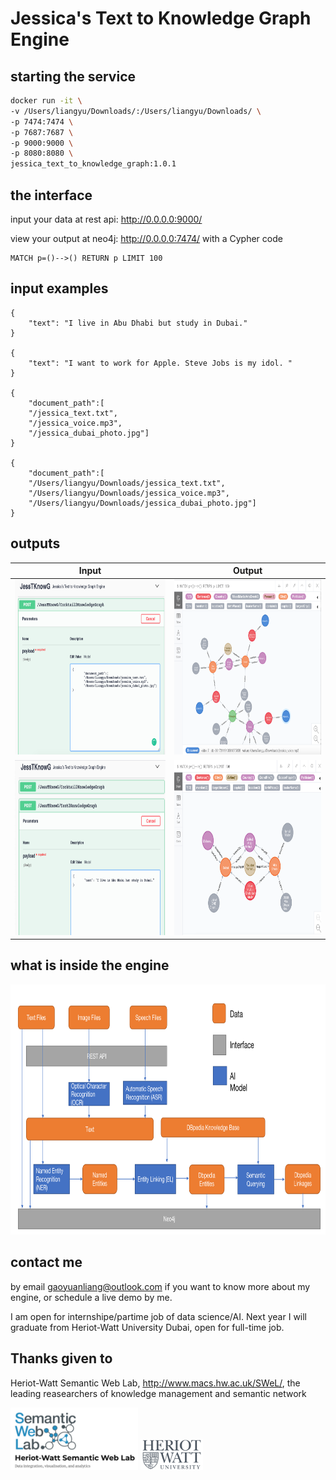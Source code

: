 # Jessica's Text to Knowledge Graph Engine

## starting the service

```bash
docker run -it \
-v /Users/liangyu/Downloads/:/Users/liangyu/Downloads/ \
-p 7474:7474 \
-p 7687:7687 \
-p 9000:9000 \
-p 8080:8080 \
jessica_text_to_knowledge_graph:1.0.1
```

## the interface

input your data at rest api: http://0.0.0.0:9000/

view your output at neo4j: http://0.0.0.0:7474/ with a Cypher code

```
MATCH p=()-->() RETURN p LIMIT 100
```

## input examples
```
{
	"text": "I live in Abu Dhabi but study in Dubai."
}

{
	"text": "I want to work for Apple. Steve Jobs is my idol. "
}

{
	"document_path":[
	"/jessica_text.txt",
	"/jessica_voice.mp3",
	"/jessica_dubai_photo.jpg"]
}

{
	"document_path":[
	"/Users/liangyu/Downloads/jessica_text.txt",
	"/Users/liangyu/Downloads/jessica_voice.mp3",
	"/Users/liangyu/Downloads/jessica_dubai_photo.jpg"]
}
```

## outputs 
<table>
  <thead>
    <tr>
      <th>Input</th>
      <th>Output</th>
    </tr>
  </thead>
  <tr>
    <td>      
      <img src="WX20201101-102711@2x.png" height="280">
    </td>
    <td>
<img src="WX20201101-102731@2x.png" height="280">
    </td>
  </tr>
  <tr>
    <td>  
<img src="WX20201101-102800@2x.png" height="280">
    </td>
    <td>
<img src="WX20201101-102829@2x.png" height="280">
    </td>
  </tr>
</table>

## what is inside the engine

<img src="WX20201101-104653@2x.png" height="400">

## contact me

by email gaoyuanliang@outlook.com if you want to know more about my engine, or schedule a live demo by me.

I am open for internshipe/partime job of data science/AI. Next year I will graduate from Heriot-Watt University Dubai, open for full-time job. 

## Thanks given to 

Heriot-Watt Semantic Web Lab, http://www.macs.hw.ac.uk/SWeL/, the leading reasearchers of knowledge management and semantic network

<img src="WX20201101-112449@2x.png" height="100"> <img src="1200px-Heriot-Watt_University_logo.svg.png" height="50">
